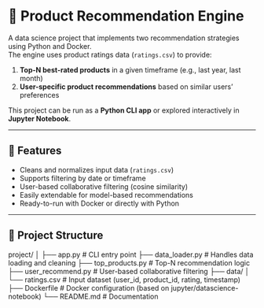 # 🧠 Product Recommendation Engine

A data science project that implements two recommendation strategies using Python and Docker.  
The engine uses product ratings data (`ratings.csv`) to provide:

1. **Top-N best-rated products** in a given timeframe (e.g., last year, last month)
2. **User-specific product recommendations** based on similar users’ preferences

This project can be run as a **Python CLI app** or explored interactively in **Jupyter Notebook**.

---

## 🚀 Features

- Cleans and normalizes input data (`ratings.csv`)
- Supports filtering by date or timeframe
- User-based collaborative filtering (cosine similarity)
- Easily extendable for model-based recommendations
- Ready-to-run with Docker or directly with Python

---

## 📂 Project Structure

project/
│
├── app.py # CLI entry point
├── data_loader.py # Handles data loading and cleaning
├── top_products.py # Top-N recommendation logic
├── user_recommend.py # User-based collaborative filtering
├── data/
│ └── ratings.csv # Input dataset (user_id, product_id, rating, timestamp)
├── Dockerfile # Docker configuration (based on jupyter/datascience-notebook)
└── README.md # Documentation
